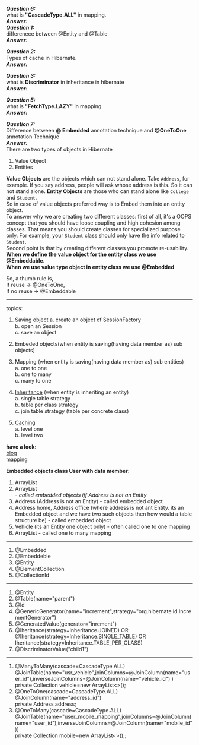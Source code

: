
***Question 6:***   
what is **"CascadeType.ALL"** in mapping.  
***Answer:***   
***Question 1:***  
differenece between @Entity and @Table  
***Answer:***  

***Question 2:***   
Types of cache in Hibernate.  
***Answer:***   

***Question 3:***   
what is **Discriminator** in inheritance in hibernate  
***Answer:***   

***Question 5:***   
what is **"FetchType.LAZY"** in mapping.  
***Answer:***   

***Question 7:***   
Difference between **@ Embedded** annotation technique and **@OneToOne** annotation Technique  
***Answer:***   
There are two types of objects in Hibernate  
1. Value Object  
2. Entities  
  
**Value Objects** are the objects which can not stand alone. Take `Address`, for example. If you say address, people will ask whose address is this. So it can not stand alone.
**Entity Objects** are those who can stand alone like `College` and `Student`.   
So in case of value objects preferred way is to Embed them into an entity object.   
To answer why we are creating two different classes: first of all, it's a OOPS concept that you should have loose coupling and high cohesion among classes. That means you should create classes for specialized purpose only. For example, your `Student` class should only have the info related to `Student`.  
Second point is that by creating different classes you promote re-usability.  
**When we define the value object for the entity class we use @Embeddable.**  
**When we use value type object in entity class we use @Embedded**  

So, a thumb rule is,   
If reuse -> @OneToOne,  
If no reuse -> @Embeddable  

-----------------------
topics:  
1. Saving object
    a. create an object of SessionFactory   
    b. open an Session  
    c. save an object  
    
1. Embeded objects(when entity is saving(having data member as) sub objects)    
2. Mapping (when entity is saving(having data member as) sub entities)   
    a. one to one  
    b. one to many  
    c. many to one  
3. [Inheritance](https://github.com/PiyushMittl/hibernate-framework-bloglinks/blob/master/HibernateInheritance.pdf) (when entity is inheriting an entity)  
    a. single table strategy  
    b. table per class strategy  
    c. join table strategy (table per concrete class)  
4. [Caching](https://github.com/PiyushMittl/hibernate-framework-bloglinks/blob/master/Caching.pdf)  
    a. level one  
    b. level two  
    
    
    
    
**have a look:**  
[blog](https://github.com/PiyushMittl/hibernate-framework-bloglinks)    
[mapping](https://dzone.com/articles/hibernate-mapping)  

**Embedded objects class User with data member:**
1. ArrayList<String>  
2. ArrayList<Address> - called embedded objects iff Address is not an Entity  
3. Address (Address is not an Entity) - called embedded object  
4. Address home, Address office (where address is not ant Entity. its an Embedded object and we have two such objects then how would a table structure be) - called embedded object  
5. Vehicle (its an Entity one object only) - often called one to one mapping  
6. ArrayList<Vehicle> - called one to many mapping  

----
1. @Embedded  
2. @Embeddeble  
3. @Entity  
4. @ElementCollection  
5. @CollectionId  
----  
1. @Entity  
2. @Table(name="parent")   
3. @Id  
4. @GenericGenerator(name="increment",strategy="org.hibernate.id.IncrementGenerator")  
5. @GeneratedValue(generator="inrement")  
4. @Iheritance(strategy=Inheritance.JOINED) OR @Iheritance(strategy=Inheritance.SINGLE_TABLE) OR Iheritance(strategy=Inheritance.TABLE_PER_CLASS)  
6. @DiscriminatorValue("child1")
----
1. @ManyToMany(cascade=CascadeType.ALL)  
   @JoinTable(name="usr_vehicle",joinColumns=@JoinColumn(name="user_id"),inverseJoinColumns=@JoinColumn(name="vehicle_id") )  
   private Collection<Vehicle> vehicle=new ArrayList<>();  
2. @OneToOne(cascade=CascadeType.ALL)  
   @JoinColumn(name="address_id")  
   private Address address;  
3. @OneToMany(cascade=CascadeType.ALL)  
   @JoinTable(name="user_mobile_mapping",joinColumns=@JoinColumn(name="user_id"),inverseJoinColumns=@JoinColumn(name="mobile_id"))  
   private Collection<Mobile> mobile=new ArrayList<>();;  

